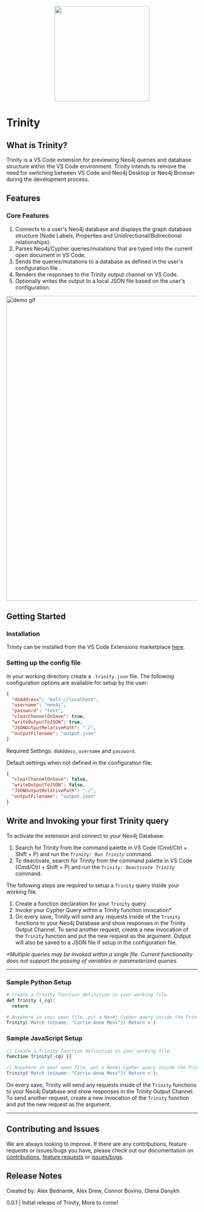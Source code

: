 <p align="center">
  <img width="250px" src="https://raw.githubusercontent.com/oslabs-beta/Trinity/dev/DOCUMENTATION/Trinity-Logo.png" />
</p>

# Trinity

## What is Trinity?

Trinity is a VS Code extension for previewing Neo4j queries and database structure within the VS Code environment. Trinity intends to remove the need for switching between VS Code and Neo4j Desktop or Neo4j Browser during the development process.

## Features

### **Core Features**

1. Connects to a user's Neo4j database and displays the graph database structure (Node Labels, Properties and Unidirectional/Bidirectional relationships).
2. Parses Neo4j/Cypher queries/mutations that are typed into the current open document in VS Code.
3. Sends the queries/mutations to a database as defined in the user's configuration file .
4. Renders the responses to the Trinity output channel on VS Code.
5. Optionally writes the output to a local JSON file based on the user's configuration.

  <img width="800px" src="https://raw.githubusercontent.com/oslabs-beta/Trinity/dev/DOCUMENTATION/gifs/basicDemo.gif" alt="demo gif" />

## Getting Started

### **Installation**

Trinity can be installed from the VS Code Extensions marketplace [here](https://marketplace.visualstudio.com/items?itemName=Trinity.trinity).

### **Setting up the config file**

In your working directory create a
`.trinity.json` file. The following configuration options are available for setup by the user:

```json
{
  "dbAddress": "bolt://localhost",
  "username": "neo4j",
  "password": "test",
  "clearChannelOnSave": true,
  "writeOutputToJSON": true,
  "JSONOutputRelativePath": "./",
  "outputFilename": "output.json"
}
```

Required Settings: `dbAddess`, `username` and `password`.

Default settings when not defined in the configuration file:

```json
{
  "clearChannelOnSave": false,
  "writeOutputToJSON": false,
  "JSONOutputRelativePath": "./",
  "outputFilename": "output.json"
}
```

## Write and Invoking your first Trinity query

To activate the extension and connect to your Neo4j Database:

1. Search for Trinity from the command palette in VS Code (Cmd/Ctrl + Shift + P) and run the _`Trinity: Run Trinity`_ command.
2. To deactivate, search for Trinity from the command palette in VS Code (Cmd/Ctrl + Shift + P) and run the _`Trinity: Deactivate Trinity`_ command.

The following steps are required to setup a `Trinity` query inside your working file.

1. Create a function declaration for your `Trinity` query
2. Invoke your Cypher Query within a Trinity function invocation\*
3. On every save, Trinity will send any requests inside of the `Trinity` functions to your Neo4j Database and show responses in the Trinity Output Channel. To send another request, create a new invocation of the `Trinity` function and put the new request as the argument. Output will also be saved to a JSON file if setup in the configuration file.

_\*Multiple queries may be invoked within a single file. Current functionality does not support the passing of variables or parameterized queries._

---

### Sample Python Setup

```python
# Create a Trinity function definition in your working file.
def Trinity (_cq):
  return

# Anywhere in your open file, put a Neo4j Cypher query inside the Trinity function. For example:
Trinity('Match (n{name: "Carrie-Anne Moss"}) Return n')
```

### Sample JavaScript Setup

```javascript
// Create a Trinity function definition in your working file.
function Trinity(_cq) {}

// Anywhere in your open file, put a Neo4j Cypher query inside the Trinity function. For example:
Trinity('Match (n{name: "Carrie-Anne Moss"}) Return n');
```

On every save, Trinity will send any requests inside of the `Trinity` functions to your Neo4j Database and show responses in the Trinity Output Channel. To send another request, create a new invocation of the `Trinity` function and put the new request as the argument.

---

## Contributing and Issues

We are always looking to improve. If there are any contributions, feature requests or issues/bugs you have, please check out our documentation on [contributions](./DOCUMENTATION/docs/contributing.md), [feature requests](./DOCUMENTATION/docs/featureRequest.md) or [issues/bugs](./DOCUMENTATION/docs/bugReport.md).

## Release Notes

Created by: Alex Bednarek, Alex Drew, Connor Bovino, Olena Danykh

0.0.1 | Initial release of Trinity, More to come!
